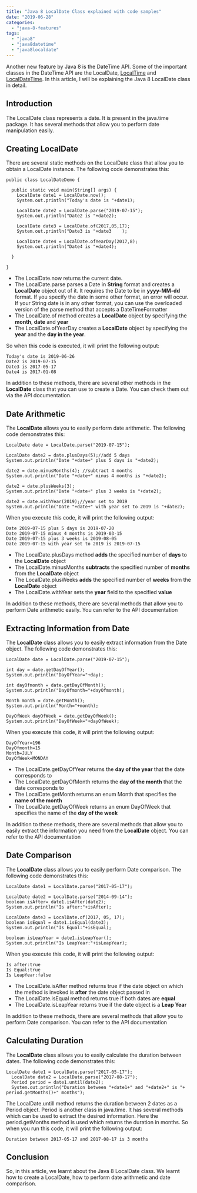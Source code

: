 ```yaml
---
title: "Java 8 LocalDate Class explained with code samples"
date: "2019-06-28"
categories: 
  - "java-8-features"
tags: 
  - "java8"
  - "java8datetime"
  - "java8localdate"
---
```


Another new feature by Java 8 is the DateTime API. Some of the important classes in the DateTime API are the LocalDate, [LocalTime](https://learnjava.co.in/java-8-localtime-class-explained/) and [LocalDateTime](https://learnjava.co.in/java-8-localdatetime-class/). In this article, I will be explaining the Java 8 LocalDate class in detail.

## Introduction

The LocalDate class represents a date. It is present in the java.time package. It has several methods that allow you to perform date manipulation easily.

## Creating LocalDate

There are several static methods on the LocalDate class that allow you to obtain a LocalDate instance. The following code demonstrates this:

```
public class LocalDateDemo {

  public static void main(String[] args) {
    LocalDate date1 = LocalDate.now();
    System.out.println("Today's date is "+date1);
    
    LocalDate date2 = LocalDate.parse("2019-07-15");
    System.out.println("Date2 is "+date2);
    
    LocalDate date3 = LocalDate.of(2017,05,17);
    System.out.println("Date3 is "+date3	);
    
    LocalDate date4 = LocalDate.ofYearDay(2017,8);
    System.out.println("Date4 is "+date4);

  }

}
```

- The LocalDate.now returns the current date.
- The LocalDate.parse parses a Date in **String** format and creates a **LocalDate** object out of it. It requires the Date to be in **yyyy-MM-dd** format. If you specify the date in some other format, an error will occur. If your String date is in any other format, you can use the overloaded version of the parse method that accepts a DateTimeFormatter
- The LocalDate.of method creates a **LocalDate** object by specifying the **month**, **date** and **year**
- The LocalDate.ofYearDay creates a **LocalDate** object by specifying the **year** and the **day in the year**.

So when this code is executed, it will print the following output:

```
Today's date is 2019-06-26
Date2 is 2019-07-15
Date3 is 2017-05-17
Date4 is 2017-01-08
```

In addition to these methods, there are several other methods in the **LocalDate** class that you can use to create a Date. You can check them out via the API documentation.

## Date Arithmetic

The **LocalDate** allows you to easily perform date arithmetic. The following code demonstrates this:

```
LocalDate date = LocalDate.parse("2019-07-15");
  
LocalDate date2 = date.plusDays(5);//add 5 days
System.out.println("Date "+date+" plus 5 days is "+date2);

date2 = date.minusMonths(4); //subtract 4 months
System.out.println("Date "+date+" minus 4 months is "+date2);

date2 = date.plusWeeks(3);
System.out.println("Date "+date+" plus 3 weeks is "+date2);

date2 = date.withYear(2019);//year set to 2019
System.out.println("Date "+date+" with year set to 2019 is "+date2);
```

When you execute this code, it will print the following output:

```
Date 2019-07-15 plus 5 days is 2019-07-20
Date 2019-07-15 minus 4 months is 2019-03-15
Date 2019-07-15 plus 3 weeks is 2019-08-05
Date 2019-07-15 with year set to 2019 is 2019-07-15
```

- The LocalDate.plusDays method **adds** the specified number of **days** to the **LocalDate** object
- The LocalDate.minusMonths **subtracts** the specified number of **months** from the **LocalDate** object
- The LocalDate.plusWeeks **adds** the specified number of **weeks** from the **LocalDate** object
- The LocalDate.withYear sets the **year** field to the specified **value**

In addition to these methods, there are several methods that allow you to perform Date arithmetic easily. You can refer to the API documentation

## Extracting Information from Date

The **LocalDate** class allows you to easily extract information from the Date object. The following code demonstrates this:

```
LocalDate date = LocalDate.parse("2019-07-15");

int day = date.getDayOfYear();
System.out.println("DayOfYear="+day);

int dayOfmonth = date.getDayOfMonth();
System.out.println("DayOfmonth="+dayOfmonth);

Month month = date.getMonth();
System.out.println("Month="+month);

DayOfWeek dayOfWeek = date.getDayOfWeek();
System.out.println("DayOfWeek="+dayOfWeek);
```

When you execute this code, it will print the following output:

```
DayOfYear=196
DayOfmonth=15
Month=JULY
DayOfWeek=MONDAY
```

- The LocalDate.getDayOfYear returns the **day of the year** that the date corresponds to
- The LocalDate.getDayOfMonth returns the **day of the month** that the date corresponds to
- The LocalDate.getMonth returns an enum Month that specifies the **name of the month**
- The LocalDate.getDayOfWeek returns an enum DayOfWeek that specifies the name of the **day of the week**

In addition to these methods, there are several methods that allow you to easily extract the information you need from the **LocalDate** object. You can refer to the API documentation

## Date Comparison

The **LocalDate** class allows you to easily perform Date comparison. The following code demonstrates this:

```
LocalDate date1 = LocalDate.parse("2017-05-17");

LocalDate date2 = LocalDate.parse("2014-09-14");
boolean isAfter= date1.isAfter(date2);
System.out.println("Is after:"+isAfter);

LocalDate date3 = LocalDate.of(2017, 05, 17);
boolean isEqual = date1.isEqual(date3);
System.out.println("Is Equal:"+isEqual);

boolean isLeapYear = date1.isLeapYear();
System.out.println("Is LeapYear:"+isLeapYear);
```

When you execute this code, it will print the following output:

```
Is after:true
Is Equal:true
Is LeapYear:false
```

- The LocalDate.isAfter method returns true if the date object on which the method is invoked is **after** the date object passed in
- The LocalDate.isEqual method returns true if both dates are **equal**
- The LocalDate.isLeapYear returns true if the date object is a **Leap Year**

In addition to these methods, there are several methods that allow you to perform Date comparison. You can refer to the API documentation

## Calculating Duration

The **LocalDate** class allows you to easily calculate the duration between dates. The following code demonstrates this:

```
LocalDate date1 = LocalDate.parse("2017-05-17");
  LocalDate date2 = LocalDate.parse("2017-08-17");
  Period period = date1.until(date2);
  System.out.println("Duration between "+date1+" and "+date2+" is "+  period.getMonths()+" months");
```

The LocalDate.untill method returns the duration between 2 dates as a Period object. Period is another class in java.time. It has several methods which can be used to extract the desired information. Here the period.getMonths method is used which returns the duration in months. So when you run this code, it will print the following output:

```
Duration between 2017-05-17 and 2017-08-17 is 3 months
```

## Conclusion

So, in this article, we learnt about the Java 8 LocalDate class. We learnt how to create a LocalDate, how to perform date arithmetic and date comparison.
